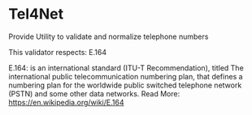 # Tel4Net
Provide Utility to validate and normalize telephone numbers

This validator respects: E.164

E.164: is an international standard (ITU-T Recommendation), titled The international public telecommunication numbering plan, that defines a numbering plan for the worldwide public switched telephone network (PSTN) and some other data networks.
Read More: https://en.wikipedia.org/wiki/E.164
